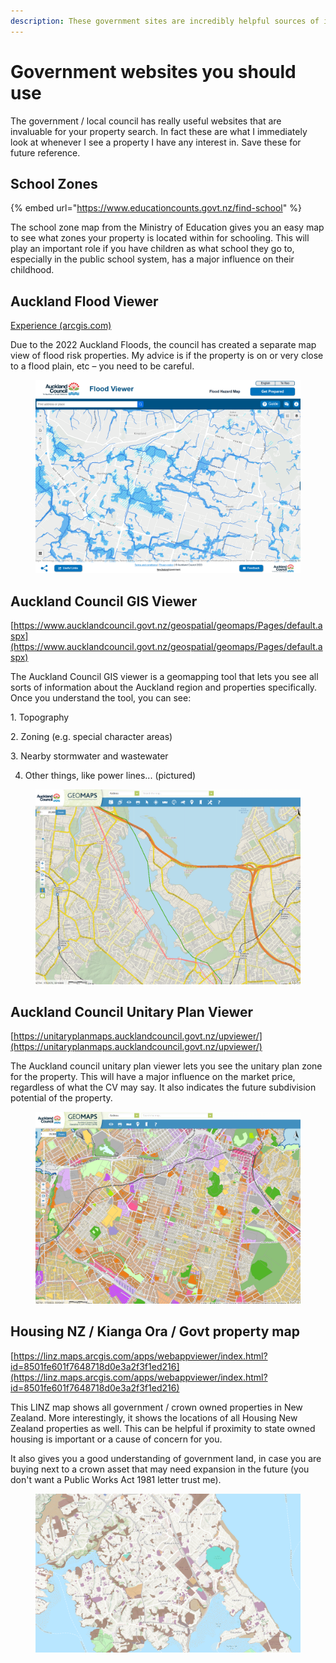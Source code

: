 ```yaml
---
description: These government sites are incredibly helpful sources of information.
---
```


# Government websites you should use

The government / local council has really useful websites that are invaluable for your property search. In fact these are what I immediately look at whenever I see a property I have any interest in. Save these for future reference.

## School Zones

{% embed url="https://www.educationcounts.govt.nz/find-school" %}

The school zone map from the Ministry of Education gives you an easy map to see what zones your property is located within for schooling. This will play an important role if you have children as what school they go to, especially in the public school system, has a major influence on their childhood.

## Auckland Flood Viewer

[Experience (arcgis.com)](https://experience.arcgis.com/experience/cbde7f2134404f4d90adce5396a0a630)

Due to the 2022 Auckland Floods, the council has created a separate map view of flood risk properties. My advice is if the property is on or very close to a flood plain, etc – you need to be careful.

<figure><img src="../.gitbook/assets/image (1) (1).png" alt=""><figcaption></figcaption></figure>

## Auckland Council GIS Viewer

[https://www.aucklandcouncil.govt.nz/geospatial/geomaps/Pages/default.aspx](https://www.aucklandcouncil.govt.nz/geospatial/geomaps/Pages/default.aspx)

The Auckland Council GIS viewer is a geomapping tool that lets you see all sorts of information about the Auckland region and properties specifically. Once you understand the tool, you can see:

1\.       Topography

2\.       Zoning (e.g. special character areas)

3\.       Nearby stormwater and wastewater

4. Other things, like power lines... (pictured)

<figure><img src="../.gitbook/assets/image (2).png" alt=""><figcaption></figcaption></figure>

## Auckland Council Unitary Plan Viewer

[https://unitaryplanmaps.aucklandcouncil.govt.nz/upviewer/](https://unitaryplanmaps.aucklandcouncil.govt.nz/upviewer/)

The Auckland council unitary plan viewer lets you see the unitary plan zone for the property. This will have a major influence on the market price, regardless of what the CV may say. It also indicates the future subdivision potential of the property.

<figure><img src="../.gitbook/assets/image (3).png" alt=""><figcaption></figcaption></figure>

## Housing NZ / Kianga Ora / Govt property map

[https://linz.maps.arcgis.com/apps/webappviewer/index.html?id=8501fe601f7648718d0e3a2f3f1ed216](https://linz.maps.arcgis.com/apps/webappviewer/index.html?id=8501fe601f7648718d0e3a2f3f1ed216)

This LINZ map shows all government / crown owned properties in New Zealand. More interestingly, it shows the locations of all Housing New Zealand properties as well. This can be helpful if proximity to state owned housing is important or a cause of concern for you.&#x20;

It also gives you a good understanding of government land, in case you are buying next to a crown asset that may need expansion in the future (you don't want a Public Works Act 1981 letter trust me).

<figure><img src="../.gitbook/assets/image (4).png" alt=""><figcaption></figcaption></figure>

